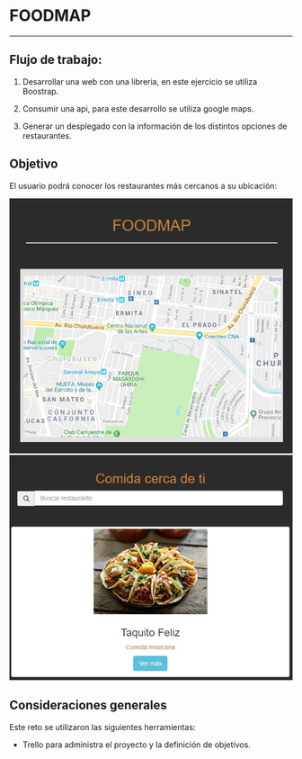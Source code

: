 # FOODMAP
***

## Flujo de trabajo: 

1. Desarrollar una web con una libreria, en este ejercicio se utiliza Boostrap.

2. Consumir una api, para este desarrollo se utiliza google maps.

3. Generar un desplegado con la información de los distintos opciones de restaurantes.

## Objetivo

El usuario podrá conocer los restaurantes más cercanos a su ubicación:

![Foodmap](assets/images/foodmapresentation.jpg) 
![Foodmap](assets/images/foodmapresentation1.jpg) 
 




## Consideraciones generales

Este reto se utilizaron las siguientes herramientas:

- Trello para administra el proyecto y la definición de objetivos.

